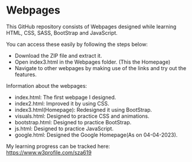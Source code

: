 # Webpages

This GitHub repository consists of Webpages designed while learning HTML, CSS, SASS, BootStrap and JavaScript.

You can access these easily by following the steps below:
* Download the ZIP file and extract it.
* Open index3.html in the Webpages folder. (This the Homepage)
* Navigate to other webpages by making use of the links and try out the features.

Information about the webpages:
* index.html: The first webpage I designed. 
* index2.html: Improved it by using CSS.
* index3.html(Homepage): Redesigned it using BootStrap.
* visuals.html: Designed to practice CSS and animations.
* bootstrap.html: Designed to practice BootStrap.
* js.html: Designed to practice JavaScript.
* google.html: Designed the Google Homepage(As on 04-04-2023).

My learning progress can be tracked here: https://www.w3profile.com/sza619
